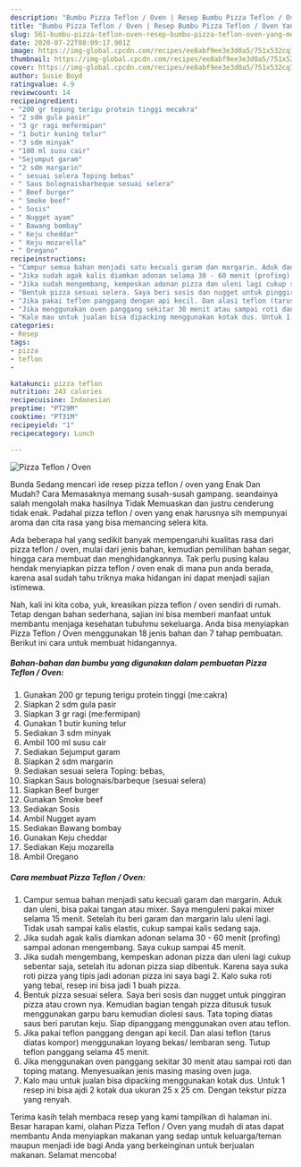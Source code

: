 ```yaml
---
description: "Bumbu Pizza Teflon / Oven | Resep Bumbu Pizza Teflon / Oven Yang Menggugah Selera"
title: "Bumbu Pizza Teflon / Oven | Resep Bumbu Pizza Teflon / Oven Yang Menggugah Selera"
slug: 561-bumbu-pizza-teflon-oven-resep-bumbu-pizza-teflon-oven-yang-menggugah-selera
date: 2020-07-22T08:09:17.901Z
image: https://img-global.cpcdn.com/recipes/ee8abf9ee3e3d0a5/751x532cq70/pizza-teflon-oven-foto-resep-utama.jpg
thumbnail: https://img-global.cpcdn.com/recipes/ee8abf9ee3e3d0a5/751x532cq70/pizza-teflon-oven-foto-resep-utama.jpg
cover: https://img-global.cpcdn.com/recipes/ee8abf9ee3e3d0a5/751x532cq70/pizza-teflon-oven-foto-resep-utama.jpg
author: Susie Boyd
ratingvalue: 4.9
reviewcount: 14
recipeingredient:
- "200 gr tepung terigu protein tinggi mecakra"
- "2 sdm gula pasir"
- "3 gr ragi mefermipan"
- "1 butir kuning telur"
- "3 sdm minyak"
- "100 ml susu cair"
- "Sejumput garam"
- "2 sdm margarin"
- " sesuai selera Toping bebas"
- " Saus bolognaisbarbeque sesuai selera"
- " Beef burger"
- " Smoke beef"
- " Sosis"
- " Nugget ayam"
- " Bawang bombay"
- " Keju cheddar"
- " Keju mozarella"
- " Oregano"
recipeinstructions:
- "Campur semua bahan menjadi satu kecuali garam dan margarin. Aduk dan uleni, bisa pakai tangan atau mixer. Saya menguleni pakai mixer selama 15 menit. Setelah itu beri garam dan margarin lalu uleni lagi. Tidak usah sampai kalis elastis, cukup sampai kalis sedang saja."
- "Jika sudah agak kalis diamkan adonan selama 30 - 60 menit (profing) sampai adonan mengembang. Saya cukup sampai 45 menit."
- "Jika sudah mengembang, kempeskan adonan pizza dan uleni lagi cukup sebentar saja, setelah itu adonan pizza siap dibentuk. Karena saya suka roti pizza yang tipis jadi adonan pizza ini saya bagi 2. Kalo suka roti yang tebal, resep ini bisa jadi 1 buah pizza."
- "Bentuk pizza sesuai selera. Saya beri sosis dan nugget untuk pinggiran pizza atau crown nya. Kemudian bagian tengah pizza ditusuk tusuk menggunakan garpu baru kemudian diolesi saus. Tata toping diatas saus beri parutan keju. Siap dipanggang menggunakan oven atau teflon."
- "Jika pakai teflon panggang dengan api kecil. Dan alasi teflon (tarus diatas kompor) menggunakan loyang bekas/ lembaran seng. Tutup teflon panggang selama 45 menit."
- "Jika menggunakan oven panggang sekitar 30 menit atau sampai roti dan toping matang. Menyesuaikan jenis masing masing oven juga."
- "Kalo mau untuk jualan bisa dipacking menggunakan kotak dus. Untuk 1 resep ini bisa ajdi 2 kotak dua ukuran 25 x 25 cm. Dengan tekstur pizza yang renyah."
categories:
- Resep
tags:
- pizza
- teflon
- 

katakunci: pizza teflon  
nutrition: 243 calories
recipecuisine: Indonesian
preptime: "PT29M"
cooktime: "PT31M"
recipeyield: "1"
recipecategory: Lunch

---
```



![Pizza Teflon / Oven](https://img-global.cpcdn.com/recipes/ee8abf9ee3e3d0a5/751x532cq70/pizza-teflon-oven-foto-resep-utama.jpg)

Bunda Sedang mencari ide resep pizza teflon / oven yang Enak Dan Mudah? Cara Memasaknya memang susah-susah gampang. seandainya salah mengolah maka hasilnya Tidak Memuaskan dan justru cenderung tidak enak. Padahal pizza teflon / oven yang enak harusnya sih mempunyai aroma dan cita rasa yang bisa memancing selera kita.

Ada beberapa hal yang sedikit banyak mempengaruhi kualitas rasa dari pizza teflon / oven, mulai dari jenis bahan, kemudian pemilihan bahan segar, hingga cara membuat dan menghidangkannya. Tak perlu pusing kalau hendak menyiapkan pizza teflon / oven enak di mana pun anda berada, karena asal sudah tahu triknya maka hidangan ini dapat menjadi sajian istimewa.




Nah, kali ini kita coba, yuk, kreasikan pizza teflon / oven sendiri di rumah. Tetap dengan bahan sederhana, sajian ini bisa memberi manfaat untuk membantu menjaga kesehatan tubuhmu sekeluarga. Anda bisa menyiapkan Pizza Teflon / Oven menggunakan 18 jenis bahan dan 7 tahap pembuatan. Berikut ini cara untuk membuat hidangannya.

<!--inarticleads1-->

##### Bahan-bahan dan bumbu yang digunakan dalam pembuatan Pizza Teflon / Oven:

1. Gunakan 200 gr tepung terigu protein tinggi (me:cakra)
1. Siapkan 2 sdm gula pasir
1. Siapkan 3 gr ragi (me:fermipan)
1. Gunakan 1 butir kuning telur
1. Sediakan 3 sdm minyak
1. Ambil 100 ml susu cair
1. Sediakan Sejumput garam
1. Siapkan 2 sdm margarin
1. Sediakan  sesuai selera Toping: bebas,
1. Siapkan  Saus bolognais/barbeque (sesuai selera)
1. Siapkan  Beef burger
1. Gunakan  Smoke beef
1. Sediakan  Sosis
1. Ambil  Nugget ayam
1. Sediakan  Bawang bombay
1. Gunakan  Keju cheddar
1. Sediakan  Keju mozarella
1. Ambil  Oregano




<!--inarticleads2-->

##### Cara membuat Pizza Teflon / Oven:

1. Campur semua bahan menjadi satu kecuali garam dan margarin. Aduk dan uleni, bisa pakai tangan atau mixer. Saya menguleni pakai mixer selama 15 menit. Setelah itu beri garam dan margarin lalu uleni lagi. Tidak usah sampai kalis elastis, cukup sampai kalis sedang saja.
1. Jika sudah agak kalis diamkan adonan selama 30 - 60 menit (profing) sampai adonan mengembang. Saya cukup sampai 45 menit.
1. Jika sudah mengembang, kempeskan adonan pizza dan uleni lagi cukup sebentar saja, setelah itu adonan pizza siap dibentuk. Karena saya suka roti pizza yang tipis jadi adonan pizza ini saya bagi 2. Kalo suka roti yang tebal, resep ini bisa jadi 1 buah pizza.
1. Bentuk pizza sesuai selera. Saya beri sosis dan nugget untuk pinggiran pizza atau crown nya. Kemudian bagian tengah pizza ditusuk tusuk menggunakan garpu baru kemudian diolesi saus. Tata toping diatas saus beri parutan keju. Siap dipanggang menggunakan oven atau teflon.
1. Jika pakai teflon panggang dengan api kecil. Dan alasi teflon (tarus diatas kompor) menggunakan loyang bekas/ lembaran seng. Tutup teflon panggang selama 45 menit.
1. Jika menggunakan oven panggang sekitar 30 menit atau sampai roti dan toping matang. Menyesuaikan jenis masing masing oven juga.
1. Kalo mau untuk jualan bisa dipacking menggunakan kotak dus. Untuk 1 resep ini bisa ajdi 2 kotak dua ukuran 25 x 25 cm. Dengan tekstur pizza yang renyah.




Terima kasih telah membaca resep yang kami tampilkan di halaman ini. Besar harapan kami, olahan Pizza Teflon / Oven yang mudah di atas dapat membantu Anda menyiapkan makanan yang sedap untuk keluarga/teman maupun menjadi ide bagi Anda yang berkeinginan untuk berjualan makanan. Selamat mencoba!
